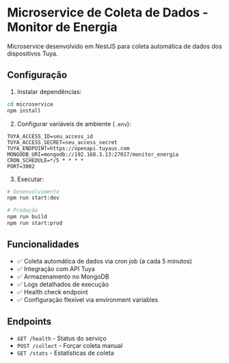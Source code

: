 # Microservice de Coleta de Dados - Monitor de Energia

Microservice desenvolvido em NestJS para coleta automática de dados dos dispositivos Tuya.

## Configuração

1. Instalar dependências:
```bash
cd microservice
npm install
```

2. Configurar variáveis de ambiente (`.env`):
```env
TUYA_ACCESS_ID=seu_access_id
TUYA_ACCESS_SECRET=seu_access_secret
TUYA_ENDPOINT=https://openapi.tuyaus.com
MONGODB_URI=mongodb://192.168.3.13:27017/monitor_energia
CRON_SCHEDULE=*/5 * * * *
PORT=3002
```

3. Executar:
```bash
# Desenvolvimento
npm run start:dev

# Produção
npm run build
npm run start:prod
```

## Funcionalidades

- ✅ Coleta automática de dados via cron job (a cada 5 minutos)
- ✅ Integração com API Tuya
- ✅ Armazenamento no MongoDB
- ✅ Logs detalhados de execução
- ✅ Health check endpoint
- ✅ Configuração flexível via environment variables

## Endpoints

- `GET /health` - Status do serviço
- `POST /collect` - Forçar coleta manual
- `GET /stats` - Estatísticas de coleta